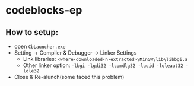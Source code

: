 # codeblocks-ep

## How to setup:
 - open `CbLauncher.exe`
 - Setting -> Compiler & Debugger -> Linker Settings
   - Link libraries: `<where-downloaded-n-extracted>\MinGW\lib\libbgi.a`
   - Other linker option: `-lbgi -lgdi32 -lcomdlg32 -luuid -loleaut32 -lole32`
 - Close & Re-alunch(some faced this problem)
